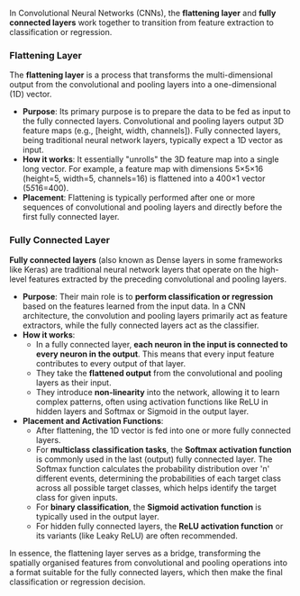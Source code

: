 In Convolutional Neural Networks (CNNs), the **flattening layer** and **fully connected layers** work together to transition from feature extraction to classification or regression.

### Flattening Layer

The **flattening layer** is a process that transforms the multi-dimensional output from the convolutional and pooling layers into a one-dimensional (1D) vector.

- **Purpose**: Its primary purpose is to prepare the data to be fed as input to the fully connected layers. Convolutional and pooling layers output 3D feature maps (e.g., [height, width, channels]). Fully connected layers, being traditional neural network layers, typically expect a 1D vector as input.
- **How it works**: It essentially "unrolls" the 3D feature map into a single long vector. For example, a feature map with dimensions 5×5×16 (height=5, width=5, channels=16) is flattened into a 400×1 vector (5*5*16=400).
- **Placement**: Flattening is typically performed after one or more sequences of convolutional and pooling layers and directly before the first fully connected layer.

### Fully Connected Layer

**Fully connected layers** (also known as Dense layers in some frameworks like Keras) are traditional neural network layers that operate on the high-level features extracted by the preceding convolutional and pooling layers.

- **Purpose**: Their main role is to **perform classification or regression** based on the features learned from the input data. In a CNN architecture, the convolution and pooling layers primarily act as feature extractors, while the fully connected layers act as the classifier.
- **How it works**:
    - In a fully connected layer, **each neuron in the input is connected to every neuron in the output**. This means that every input feature contributes to every output of that layer.
    - They take the **flattened output** from the convolutional and pooling layers as their input.
    - They introduce **non-linearity** into the network, allowing it to learn complex patterns, often using activation functions like ReLU in hidden layers and Softmax or Sigmoid in the output layer.
- **Placement and Activation Functions**:
    - After flattening, the 1D vector is fed into one or more fully connected layers.
    - For **multiclass classification tasks**, the **Softmax activation function** is commonly used in the last (output) fully connected layer. The Softmax function calculates the probability distribution over 'n' different events, determining the probabilities of each target class across all possible target classes, which helps identify the target class for given inputs.
    - For **binary classification**, the **Sigmoid activation function** is typically used in the output layer.
    - For hidden fully connected layers, the **ReLU activation function** or its variants (like Leaky ReLU) are often recommended.

In essence, the flattening layer serves as a bridge, transforming the spatially organised features from convolutional and pooling operations into a format suitable for the fully connected layers, which then make the final classification or regression decision.